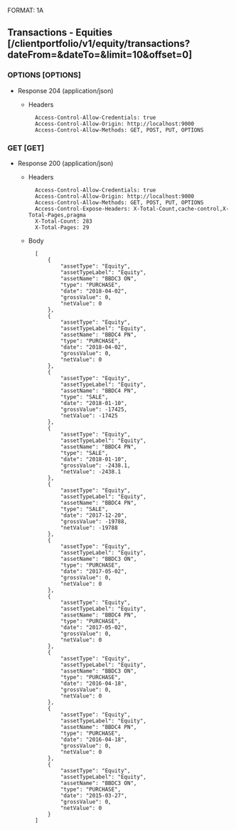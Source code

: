 FORMAT: 1A

## Transactions - Equities [/clientportfolio/v1/equity/transactions?dateFrom=&dateTo=&limit=10&offset=0]

### OPTIONS [OPTIONS]

+ Response 204 (application/json)

  + Headers

          Access-Control-Allow-Credentials: true
          Access-Control-Allow-Origin: http://localhost:9000
          Access-Control-Allow-Methods: GET, POST, PUT, OPTIONS

### GET [GET]

+ Response 200 (application/json)

  + Headers

          Access-Control-Allow-Credentials: true
          Access-Control-Allow-Origin: http://localhost:9000
          Access-Control-Allow-Methods: GET, POST, PUT, OPTIONS
          Access-Control-Expose-Headers: X-Total-Count,cache-control,X-Total-Pages,pragma
          X-Total-Count: 283
          X-Total-Pages: 29


  + Body

          [
              {
                  "assetType": "Equity",
                  "assetTypeLabel": "Equity",
                  "assetName": "BBDC3 ON",
                  "type": "PURCHASE",
                  "date": "2018-04-02",
                  "grossValue": 0,
                  "netValue": 0
              },
              {
                  "assetType": "Equity",
                  "assetTypeLabel": "Equity",
                  "assetName": "BBDC4 PN",
                  "type": "PURCHASE",
                  "date": "2018-04-02",
                  "grossValue": 0,
                  "netValue": 0
              },
              {
                  "assetType": "Equity",
                  "assetTypeLabel": "Equity",
                  "assetName": "BBDC4 PN",
                  "type": "SALE",
                  "date": "2018-01-10",
                  "grossValue": -17425,
                  "netValue": -17425
              },
              {
                  "assetType": "Equity",
                  "assetTypeLabel": "Equity",
                  "assetName": "BBDC4 PN",
                  "type": "SALE",
                  "date": "2018-01-10",
                  "grossValue": -2438.1,
                  "netValue": -2438.1
              },
              {
                  "assetType": "Equity",
                  "assetTypeLabel": "Equity",
                  "assetName": "BBDC4 PN",
                  "type": "SALE",
                  "date": "2017-12-20",
                  "grossValue": -19788,
                  "netValue": -19788
              },
              {
                  "assetType": "Equity",
                  "assetTypeLabel": "Equity",
                  "assetName": "BBDC3 ON",
                  "type": "PURCHASE",
                  "date": "2017-05-02",
                  "grossValue": 0,
                  "netValue": 0
              },
              {
                  "assetType": "Equity",
                  "assetTypeLabel": "Equity",
                  "assetName": "BBDC4 PN",
                  "type": "PURCHASE",
                  "date": "2017-05-02",
                  "grossValue": 0,
                  "netValue": 0
              },
              {
                  "assetType": "Equity",
                  "assetTypeLabel": "Equity",
                  "assetName": "BBDC3 ON",
                  "type": "PURCHASE",
                  "date": "2016-04-18",
                  "grossValue": 0,
                  "netValue": 0
              },
              {
                  "assetType": "Equity",
                  "assetTypeLabel": "Equity",
                  "assetName": "BBDC4 PN",
                  "type": "PURCHASE",
                  "date": "2016-04-18",
                  "grossValue": 0,
                  "netValue": 0
              },
              {
                  "assetType": "Equity",
                  "assetTypeLabel": "Equity",
                  "assetName": "BBDC3 ON",
                  "type": "PURCHASE",
                  "date": "2015-03-27",
                  "grossValue": 0,
                  "netValue": 0
              }
          ]
